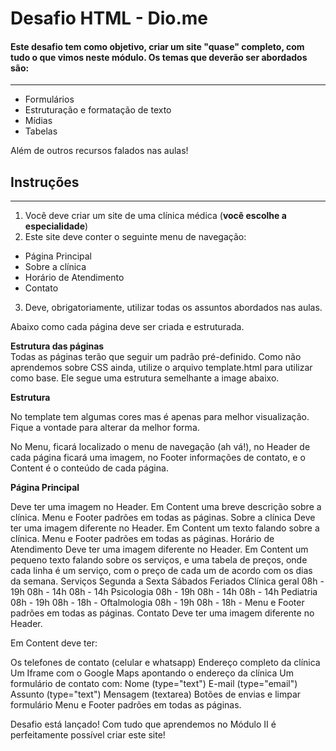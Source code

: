 # Desafio HTML - Dio.me #
#### Este desafio tem como objetivo, criar um site "quase" completo, com tudo o que vimos neste módulo. Os temas que deverão ser abordados são: ####
------------------------------------------------------------------------------------------------------------------------------------------
- Formulários
- Estruturação e formatação de texto
- Mídias
- Tabelas

Além de outros recursos falados nas aulas!

## Instruções ##
------------------------------------------------------------------------------------------------------------------------------------------  
1. Você deve criar um site de uma clínica médica (**você escolhe a especialidade**)  
2. Este site deve conter o seguinte menu de navegação:  
  - Página Principal  
  - Sobre a clínica  
  - Horário de Atendimento  
  - Contato  
3. Deve, obrigatoriamente, utilizar todas os assuntos abordados nas aulas.  
   
Abaixo como cada página deve ser criada e estruturada.  

**Estrutura das páginas**  
Todas as páginas terão que seguir um padrão pré-definido. Como não aprendemos sobre CSS ainda, utilize o arquivo template.html para utilizar como base. Ele segue uma estrutura semelhante a image abaixo.

**Estrutura**  

 No template tem algumas cores mas é apenas para melhor visualização. Fique a vontade para alterar da melhor forma.  

No Menu, ficará localizado o menu de navegação (ah vá!), no Header de cada página ficará uma imagem, no Footer informações de contato, e o Content é o conteúdo de cada página.  

**Página Principal**

Deve ter uma imagem no Header.
Em Content uma breve descrição sobre a clínica.
Menu e Footer padrões em todas as páginas.
Sobre a clínica
Deve ter uma imagem diferente no Header.
Em Content um texto falando sobre a clínica.
Menu e Footer padrões em todas as páginas.
Horário de Atendimento
Deve ter uma imagem diferente no Header.
Em Content um pequeno texto falando sobre os serviços, e uma tabela de preços, onde cada linha é um serviço, com o preço de cada um de acordo com os dias da semana.
Serviços	Segunda a Sexta	Sábados	Feriados
Clínica geral	08h - 19h	08h - 14h	08h - 14h
Psicologia	08h - 19h	08h - 14h	08h - 14h
Pediatria	08h - 19h	08h - 18h	-
Oftalmologia	08h - 19h	08h - 18h	-
Menu e Footer padrões em todas as páginas.
Contato
Deve ter uma imagem diferente no Header.

Em Content deve ter:

Os telefones de contato (celular e whatsapp)
Endereço completo da clínica
Um Iframe com o Google Maps apontando o endereço da clínica
Um formulário de contato com:
Nome (type="text")
E-mail (type="email")
Assunto (type="text")
Mensagem (textarea)
Botões de envias e limpar formulário
Menu e Footer padrões em todas as páginas.

Desafio está lançado! Com tudo que aprendemos no Módulo II é perfeitamente possível criar este site!

